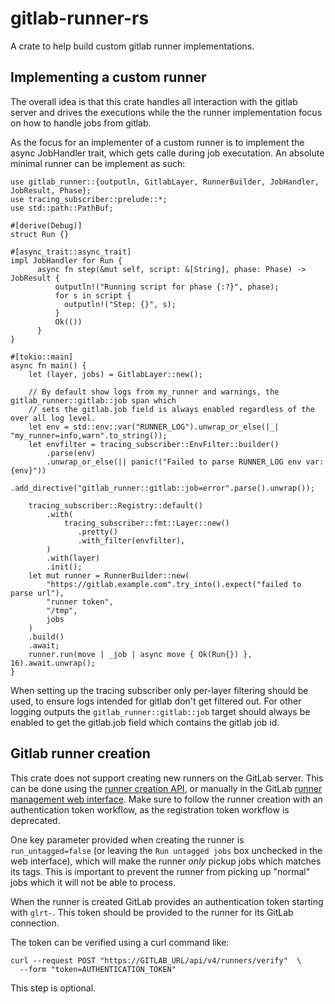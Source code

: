 # gitlab-runner-rs

A crate to help build custom gitlab runner implementations.

## Implementing a custom runner

The overall idea is that this crate handles all interaction with the gitlab
server and drives the executions while the the runner implementation focus on
how to handle jobs from gitlab.

As the focus for an implementer of a custom runner is to implement the async
JobHandler trait, which gets calle during job executation. An absolute minimal
runner can be implement as such:

```rust,no_run
use gitlab_runner::{outputln, GitlabLayer, RunnerBuilder, JobHandler, JobResult, Phase};
use tracing_subscriber::prelude::*;
use std::path::PathBuf;

#[derive(Debug)]
struct Run {}

#[async_trait::async_trait]
impl JobHandler for Run {
      async fn step(&mut self, script: &[String], phase: Phase) -> JobResult {
          outputln!("Running script for phase {:?}", phase);
          for s in script {
            outputln!("Step: {}", s);
          }
          Ok(())
      }
}

#[tokio::main]
async fn main() {
    let (layer, jobs) = GitlabLayer::new();

    // By default show logs from my_runner and warnings, the gitlab_runner::gitlab::job span which
    // sets the gitlab.job field is always enabled regardless of the over all log level.
    let env = std::env::var("RUNNER_LOG").unwrap_or_else(|_| "my_runner=info,warn".to_string());
    let envfilter = tracing_subscriber::EnvFilter::builder()
        .parse(env)
        .unwrap_or_else(|| panic!("Failed to parse RUNNER_LOG env var: {env}"))
        .add_directive("gitlab_runner::gitlab::job=error".parse().unwrap());

    tracing_subscriber::Registry::default()
        .with(
            tracing_subscriber::fmt::Layer::new()
               .pretty()
               .with_filter(envfilter),
        )
        .with(layer)
        .init();
    let mut runner = RunnerBuilder::new(
        "https://gitlab.example.com".try_into().expect("failed to parse url"),
        "runner token",
        "/tmp",
        jobs
    )
    .build()
    .await;
    runner.run(move | _job | async move { Ok(Run{}) }, 16).await.unwrap();
}
```

When setting up the tracing subscriber only per-layer filtering should be used,
to ensure logs intended for gitlab don't get filtered out. For other logging
outputs the `gitlab_runner::gitlab::job` target should always be enabled to
get the gitlab.job field which contains the gitlab job id.

## Gitlab runner creation

This crate does not support creating new runners on the GitLab server. This can
be done using the
[runner creation API](https://docs.gitlab.com/ee/api/users.html#create-a-runner-linked-to-a-user),
or manually in the GitLab
[runner management web interface](https://docs.gitlab.com/ee/ci/runners/runners_scope.html).
Make sure to follow the runner creation with an authentication token workflow,
as the registration token workflow is deprecated.

One key parameter provided when creating the runner is `run_untagged=false` (or
leaving the `Run untagged jobs` box unchecked in the web interface), which will
make the runner *only* pickup jobs which matches its tags. This is important to
prevent the runner from picking up "normal" jobs which it will not be able to
process.

When the runner is created GitLab provides an authentication token starting
with `glrt-`. This token should be provided to the runner for its GitLab
connection.

The token can be verified using a curl command like:

```shell
curl --request POST "https://GITLAB_URL/api/v4/runners/verify"  \
  --form "token=AUTHENTICATION_TOKEN"
```

This step is optional.
